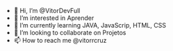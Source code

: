 - 👋 Hi, I’m @VitorDevFull
- 👀 I’m interested in Aprender 
- 🌱 I’m currently learning JAVA, JavaScrip, HTML, CSS
- 💞️ I’m looking to collaborate on Projetos
- 📫 How to reach me @vitorrcruz

<!---
VitorDevFull/VitorDevFull is a ✨ special ✨ repository because its `README.md` (this file) appears on your GitHub profile.
You can click the Preview link to take a look at your changes.
--->
